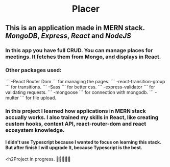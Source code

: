 <div align="center"><h1>Placer</h1></div>

<h2> This is an application made in MERN stack. <i>MongoDB</i>, <i>Express</i>, <i>React</i> and  <i>NodeJS</i>  </h2>
<h3>In this app you have full CRUD. You can manage places for meetings. It fetches them from Mongo, and displays in React. </h3>

<h3>Other packages used: </h3>
``` -React Router Dom ``` for managing the pages.
``` -react-transition-group ``` for transitions.
``` -Sass ``` for better css.
``` -express-validator ``` for validating requests.
``` -mongoose ``` for connection with mongodb.
``` -multer ``` for file upload.

<h3>In this project I learned how applications in MERN stack accually works. I also trained my skills in React, like creating custom hooks, context API, react-router-dom and react ecosystem knowledge.</h3>

<h4> I didn't use Typescript because I wanted to focus on learning this stack. But after finish I will upgrade It, because Typescript is the best. </h4>

<h2Project in progress. 🔴🔴🔴🔴🔴</h2>

